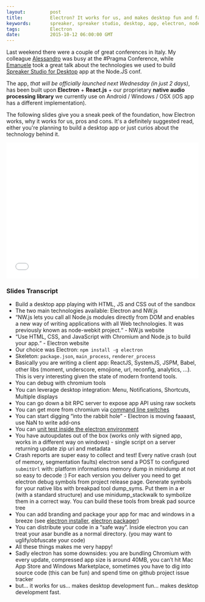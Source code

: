 ```yaml
---
layout:         post
title:          Electron? It works for us, and makes desktop fun and fast
keywords:       spreaker, spreaker studio, desktop, app, electron, node.js, webkit
tags:           Electron
date:           2015-10-12 06:00:00 GMT
---
```


Last weekend there were a couple of great conferences in Italy. My colleague <a href="https://twitter.com/DrAL3X" target="_blank">Alessandro</a> was busy at the #Pragma Conference, while <a href="https://twitter.com/emanuele_r" target="_blank">Emanuele</a> took a great talk about the technologies we used to build <a href="https://www.spreaker.com/download">Spreaker Studio for Desktop</a> app at the Node.JS conf.

The app, _that will be officially launched next Wednesday (in just 2 days)_, has been built upon **Electron** + **React.js** + our proprietary **native audio processing library** we currently use on Android / Windows / OSX (iOS app has a different implementation).

The following slides give you a sneak peek of the foundation, how Electron works, why it works for us, pros and cons. It's a definitely suggested read, either you're planning to build a desktop app or just curios about the technology behind it.

<iframe src="//www.slideshare.net/slideshow/embed_code/key/mG0pnoSIxZI0fF" height="355" frameborder="0" marginwidth="0" marginheight="0" scrolling="no" style="border: none; width: 100%;" allowfullscreen> </iframe>


### Slides Transcript

 - Build a desktop app playing with HTML, JS and CSS out of the sandbox
 - The two main technologies available: Electron and NW.js
 - “NW.js lets you call all Node.js modules directly from DOM and enables a new way of writing applications with all Web technologies. It was previously known as node-webkit project.“ - NW.js website
 - “Use HTML, CSS, and JavaScript with Chromium and Node.js to build your app.“ - Electron website
 - Our choice was Electron: `npm install -g electron`
 - Skeleton: `package.json`, `main_process`, `renderer_process`
 - Basically you are writing a client app: ReactJS, SystemJS, JSPM, Babel, other libs (moment, underscore, emojione, url, reconﬁg, analytics, ...). This is very interesting given the state of modern frontend tools.
 - You can debug with chromium tools
 - You can leverage desktop integration: Menu, Notiﬁcations, Shortcuts, Multiple displays
 - You can go down a bit RPC server to expose app API using raw sockets
 - You can get more from chromium via [command line switches](http://peter.sh/experiments/chromium-command-line-switches/)
 - You can start digging “into the rabbit hole” - Electron is moving faaaast, use NaN to write add-ons
 - You can [unit test inside the electron environment](https://github.com/lele85/karma-electron-launcher)
 - You have autoupdates out of the box (works only with signed app, works in a different way on windows) - single script on a server returning update zip uri and metadata
 - Crash reports are super easy to collect and test! Every native crash (out of memory, segmentation faults) electron send a POST to conﬁgured `submitUrl` with: platform informations memory dump in minidump at
 not so easy to decode :) For each version you deliver you need to get electron debug symbols from project release page. Generate symbols for your native libs with breakpad tool dump_syms.  Put them in a er (with a standard structure) and use minidump_stackwalk to symbolize them in a correct way. You can build these tools from break pad source tree
 - You can add branding and package your app for mac and windows in a breeze (see [electron installer](https://github.com/atom/grunt-electron-installer), [electron packager](https://github.com/maxogden/electron-packager))
 - You can distribute your code in a “safe way”. Inside electron you can treat your asar bundle as a normal directory. (you may want to uglify/obfuscate your code)
 - All these things makes me very happy!
 - Sadly electron has some downsides: you are bundling Chromium with every update, compressed app size is around 40MB, you can’t hit Mac App Store and Windows Marketplace, sometimes you have to dig into source code (this can be fun) and spend time on github project issue tracker
 - but... it works for us... makes desktop development fun... makes desktop development fast.

